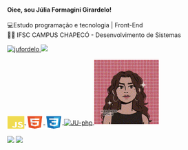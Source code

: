 #### Oiee, sou Júlia Formagini Girardelo!
💻Estudo programação e tecnologia | Front-End   
👩‍🎓 IFSC CAMPUS CHAPECÓ - Desenvolvimento de Sistemas

<div>
 <a href="https://github.com/jufordelo">
  <img height="130em" src="https://github-readme-streak-stats.herokuapp.com/?user=jufordelo&theme=dracula" alt="jufordelo"/>
  <img height="130em" src="https://github-readme-stats.vercel.app/api/top-langs/?username=jufordelo&layout=compact&langs_count=7&theme=dracula&include_all_commits=true&count_private=true."/>
   </div>
  
<div style="display: inline_block"><br>
  <img align="center" alt="Ju-Js" height="30" width="40" src="https://raw.githubusercontent.com/devicons/devicon/master/icons/javascript/javascript-plain.svg">
  <img align="center" alt="Ju-HTML" height="30" width="40" src="https://raw.githubusercontent.com/devicons/devicon/master/icons/html5/html5-original.svg">
  <img align="center" alt="JU-CSS" height="30" width="40" src="https://raw.githubusercontent.com/devicons/devicon/master/icons/css3/css3-original.svg">
  <img align="center" alt="JU-php" height="30" width="40" src="https://images.vexels.com/media/users/3/166470/isolated/preview/73835fa38fba6d35aff9de603dc5044a-icone-da-linguagem-de-programacao-php.png">
 <img aling="right" height="150" width="150"  alt="Julia" src="https://github.com/jufordelo/jufordelo/blob/eb1a38212aab8450154bcf4f684714220b2dcc68/V%C3%ADdeo%20sem%20t%C3%ADtulo%20%E2%80%90%20Feito%20com%20o%20Clipchamp.gif">
</div>
<br>
<div>
    <a href = "mailto:jugini13@gmail.com"><img src="https://img.shields.io/badge/-Gmail-%23333?style=for-the-badge&logo=gmail&logoColor=white" target="_blank"></a>
  <a href="https://instagram.com/juliadello_" target="_blank"><img src="https://img.shields.io/badge/-Instagram-%23E4405F?style=for-the-badge&logo=instagram&logoColor=white" target="_blank"></a>
</div>


